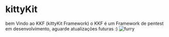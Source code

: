 # kittyKit
bem Vindo ao KKF (kittyKit Framework) o KKF é um Framework de pentest em desenvolvimento, aguarde atualizações futuras :)
![furry](https://media.tenor.com/ZJ8VJLLov2EAAAAi/catastrophe-catvader.gif)
